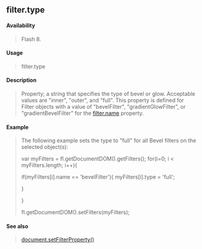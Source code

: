 ## filter.type

#### Availability

> Flash 8.

#### Usage

> filter.type

#### Description

> Property; a string that specifies the type of bevel or glow. Acceptable values are "inner", "outer", and "full". This property is defined for Filter objects with a value of "bevelFilter", "gradientGlowFilter", or "gradientBevelFilter" for the [filter.name](#_bookmark440) property.

#### Example

> The following example sets the type to "full" for all Bevel filters on the selected object(s):
>
> var myFilters = fl.getDocumentDOM().getFilters(); for(i=0; i \< myFilters.length; i++){
>
> if(myFilters\[i\].name == 'bevelFilter'){ myFilters\[i\].type = 'full';
>
> }
>
> }
>
> fl.getDocumentDOM().setFilters(myFilters);

#### See also

> [document.setFilterProperty()](#_bookmark289)
